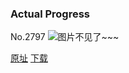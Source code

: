 ### Actual Progress
No.2797
![图片不见了~~~](https://imgs.xkcd.com/comics/actual_progress.png)

[原址](https://xkcd.com//2797) [下载](https://imgs.xkcd.com/comics/actual_progress.png)

